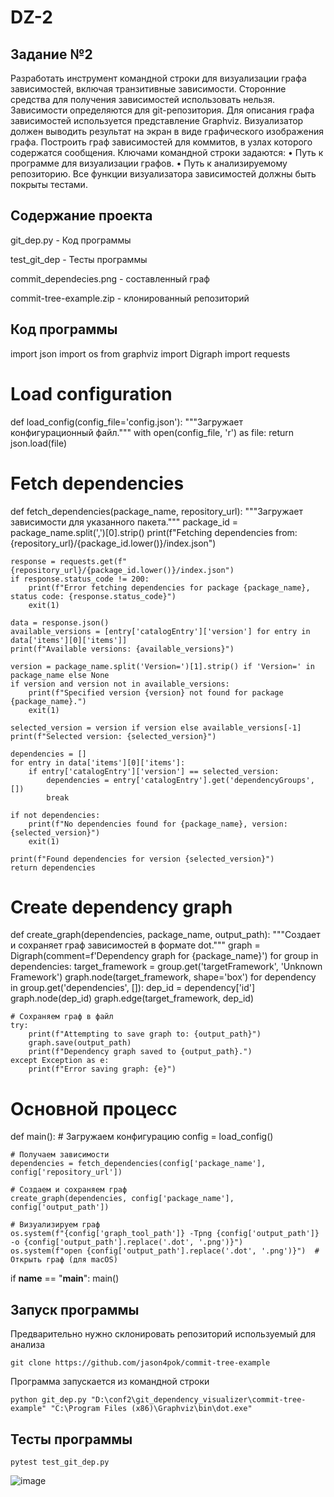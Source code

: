 # DZ-2

## Задание №2
Разработать инструмент командной строки для визуализации графа
зависимостей, включая транзитивные зависимости. Сторонние средства для
получения зависимостей использовать нельзя.
Зависимости определяются для git-репозитория. Для описания графа
зависимостей используется представление Graphviz. Визуализатор должен
выводить результат на экран в виде графического изображения графа.
Построить граф зависимостей для коммитов, в узлах которого содержатся
сообщения.
Ключами командной строки задаются:
• Путь к программе для визуализации графов.
• Путь к анализируемому репозиторию.
Все функции визуализатора зависимостей должны быть покрыты тестами.

## Содержание проекта


git_dep.py - Код программы

test_git_dep - Тесты программы

commit_dependecies.png - составленный граф

commit-tree-example.zip - клонированный репозиторий

## Код программы 
import json
import os
from graphviz import Digraph
import requests

# Load configuration
def load_config(config_file='config.json'):
    """Загружает конфигурационный файл.""" 
    with open(config_file, 'r') as file:
        return json.load(file)

# Fetch dependencies
def fetch_dependencies(package_name, repository_url):
    """Загружает зависимости для указанного пакета."""
    package_id = package_name.split(',')[0].strip()
    print(f"Fetching dependencies from: {repository_url}/{package_id.lower()}/index.json")
    
    response = requests.get(f"{repository_url}/{package_id.lower()}/index.json")
    if response.status_code != 200:
        print(f"Error fetching dependencies for package {package_name}, status code: {response.status_code}")
        exit(1)
    
    data = response.json()
    available_versions = [entry['catalogEntry']['version'] for entry in data['items'][0]['items']]
    print(f"Available versions: {available_versions}")
    
    version = package_name.split('Version=')[1].strip() if 'Version=' in package_name else None
    if version and version not in available_versions:
        print(f"Specified version {version} not found for package {package_name}.")
        exit(1)

    selected_version = version if version else available_versions[-1]
    print(f"Selected version: {selected_version}")
    
    dependencies = []
    for entry in data['items'][0]['items']:
        if entry['catalogEntry']['version'] == selected_version:
            dependencies = entry['catalogEntry'].get('dependencyGroups', [])
            break

    if not dependencies:
        print(f"No dependencies found for {package_name}, version: {selected_version}")
        exit(1)

    print(f"Found dependencies for version {selected_version}")
    return dependencies

# Create dependency graph
def create_graph(dependencies, package_name, output_path):
    """Создает и сохраняет граф зависимостей в формате dot."""
    graph = Digraph(comment=f'Dependency graph for {package_name}')
    for group in dependencies:
        target_framework = group.get('targetFramework', 'Unknown Framework')
        graph.node(target_framework, shape='box')
        for dependency in group.get('dependencies', []):
            dep_id = dependency['id']
            graph.node(dep_id)
            graph.edge(target_framework, dep_id)

    # Сохраняем граф в файл
    try:
        print(f"Attempting to save graph to: {output_path}")
        graph.save(output_path)
        print(f"Dependency graph saved to {output_path}.")
    except Exception as e:
        print(f"Error saving graph: {e}")

# Основной процесс
def main():
    # Загружаем конфигурацию
    config = load_config()
    
    # Получаем зависимости
    dependencies = fetch_dependencies(config['package_name'], config['repository_url'])

    # Создаем и сохраняем граф
    create_graph(dependencies, config['package_name'], config['output_path'])

    # Визуализируем граф
    os.system(f"{config['graph_tool_path']} -Tpng {config['output_path']} -o {config['output_path'].replace('.dot', '.png')}")
    os.system(f"open {config['output_path'].replace('.dot', '.png')}")  # Открыть граф (для macOS)
    
if __name__ == "__main__":
    main()


## Запуск программы

Предварительно нужно склонировать репозиторий используемый для анализа

``` git clone https://github.com/jason4pok/commit-tree-example ```

Программа запускается из командной строки

``` python git_dep.py "D:\conf2\git_dependency_visualizer\commit-tree-example" "C:\Program Files (x86)\Graphviz\bin\dot.exe" ```

## Тесты программы

``` pytest test_git_dep.py ```

![image](https://github.com/user-attachments/assets/277812d0-93a0-40e0-b3fb-a31dabf5d236)
